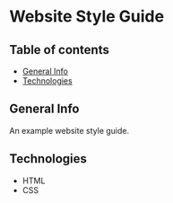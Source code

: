 # Website Style Guide

## Table of contents

* [General Info](#general-info)
* [Technologies](#technologies)

## General Info

An example website style guide.

## Technologies

* HTML
* CSS
